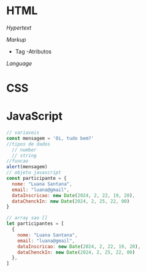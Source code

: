 # HTML

*Hypertext*


*Markup*
- Tag
-Atributos

*Language*

# CSS

# JavaScript
```js
// variaveis
const mensagem = 'Oi, tudo bem?'
//tipos de dados
  // number
  // string
//funcao
alert(mensagem)
// objeto javascript
const participante = {
  nome: "Luana Santana",
  email: "luana@gmail",
  dataInscricao: new Date(2024, 2, 22, 19, 20),
  dataChenckIn: new Date(2024, 2, 25, 22, 00) 
}

// array sao []
let participantes = [
  {
    nome: "Luana Santana",
    email: "luana@gmail",
    dataInscricao: new Date(2024, 2, 22, 19, 20),
    dataChenckIn: new Date(2024, 2, 25, 22, 00) 
  },
]
```